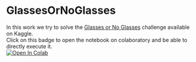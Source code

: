 # GlassesOrNoGlasses
In this work we try to solve the [Glasses or No Glasses](https://www.kaggle.com/jeffheaton/glasses-or-no-glasses) challenge available on Kaggle.
<br>
Click on this badge to open the notebook on colaboratory and be able to directly execute it.
<br>
[![Open In Colab](https://colab.research.google.com/assets/colab-badge.svg)](https://colab.research.google.com/github/flaviofuria/GlassesOrNoGlasses/blob/main/glasses_or_no_glasses.ipynb)
